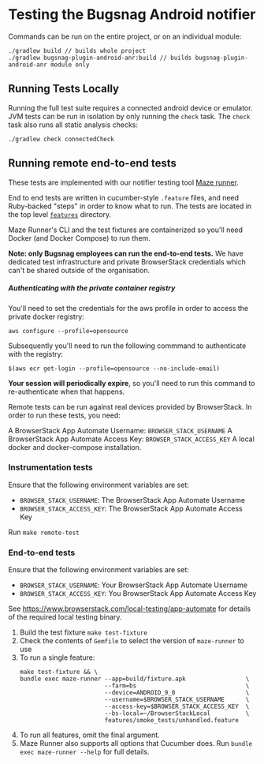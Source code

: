 # Testing the Bugsnag Android notifier

Commands can be run on the entire project, or on an individual module:

```shell
./gradlew build // builds whole project
./gradlew bugsnag-plugin-android-anr:build // builds bugsnag-plugin-android-anr module only
```

## Running Tests Locally

Running the full test suite requires a connected android device or emulator. JVM tests can be run
in isolation by only running the `check` task. The `check` task also runs all static analysis checks:

```shell
./gradlew check connectedCheck
```

## Running remote end-to-end tests

These tests are implemented with our notifier testing tool [Maze runner](https://github.com/bugsnag/maze-runner).

End to end tests are written in cucumber-style `.feature` files, and need Ruby-backed "steps" in order to know what to run. The tests are located in the top level [`features`](/features/) directory.

Maze Runner's CLI and the test fixtures are containerized so you'll need Docker (and Docker Compose) to run them.

__Note: only Bugsnag employees can run the end-to-end tests.__ We have dedicated test infrastructure and private BrowserStack credentials which can't be shared outside of the organisation.

##### Authenticating with the private container registry

You'll need to set the credentials for the aws profile in order to access the private docker registry:

```
aws configure --profile=opensource
```

Subsequently you'll need to run the following commmand to authenticate with the registry:

```
$(aws ecr get-login --profile=opensource --no-include-email)
```

__Your session will periodically expire__, so you'll need to run this command to re-authenticate when that happens.

Remote tests can be run against real devices provided by BrowserStack. In order to run these tests, you need:

A BrowserStack App Automate Username: `BROWSER_STACK_USERNAME`
A BrowserStack App Automate Access Key: `BROWSER_STACK_ACCESS_KEY`
A local docker and docker-compose installation.

### Instrumentation tests

Ensure that the following environment variables are set:

* `BROWSER_STACK_USERNAME`: The BrowserStack App Automate Username
* `BROWSER_STACK_ACCESS_KEY`: The BrowserStack App Automate Access Key

Run `make remote-test`

### End-to-end tests

Ensure that the following environment variables are set:
* `BROWSER_STACK_USERNAME`: Your BrowserStack App Automate Username
* `BROWSER_STACK_ACCESS_KEY`: You BrowserStack App Automate Access Key

See https://www.browserstack.com/local-testing/app-automate for details of the required local testing binary.

1. Build the test fixture `make test-fixture`
1. Check the contents of `Gemfile` to select the version of `maze-runner` to use
1. To run a single feature:
    ```shell script
    make test-fixture && \
    bundle exec maze-runner --app=build/fixture.apk                 \
                            --farm=bs                               \
                            --device=ANDROID_9_0                    \
                            --username=$BROWSER_STACK_USERNAME      \
                            --access-key=$BROWSER_STACK_ACCESS_KEY  \
                            --bs-local=~/BrowserStackLocal          \
                            features/smoke_tests/unhandled.feature
    ```
1. To run all features, omit the final argument.
1. Maze Runner also supports all options that Cucumber does.  Run `bundle exec maze-runner --help` for full details.
